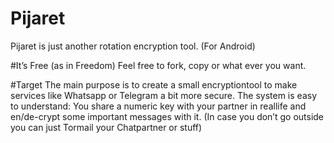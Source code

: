 # Pijaret
Pijaret is just another rotation encryption tool. (For Android)

#It’s Free (as in Freedom)
Feel free to fork, copy or what ever you want.

#Target
The main purpose is to create a small encryptiontool to make services like Whatsapp or Telegram a bit more secure.
The system is easy to understand: You share a numeric key with your partner in reallife and en/de-crypt some important messages with it. (In case you don’t go outside you can just Tormail your Chatpartner or stuff)
